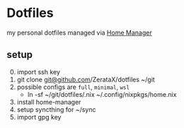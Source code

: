 # Dotfiles
my personal dotfiles managed via [Home Manager](https://github.com/rycee/home-manager)

## setup
0. import ssh key
1. git clone git@github.com/ZerataX/dotfiles ~/git
2. possible configs are `full`, `minimal`, `wsl`
    - ln -sf ~/git/dotfiles/<config>.nix ~/.config/nixpkgs/home.nix
2. install home-manager
3. setup syncthing for ~/sync
4. import gpg key
